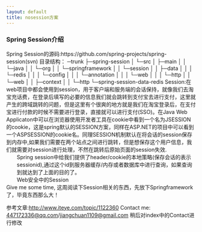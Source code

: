 ```yaml
---
layout: default
title: nosession方案
---
```

<h3>Spring Session介绍</h3>
Spring Session的源码:https://github.com/spring-projects/spring-session(svn)
目录结构：
─trunk
├─spring-session
│  └─src
│      ├─main
│      │  └─java
│      │      └─org
│      │          └─springframework
│      │              └─session
│      │                  ├─data
│      │                  │  └─redis
│      │                  │      └─config
│      │                  │          └─annotation
│      │                  │              └─web
│      │                  │                  └─http
│      │                  └─web
│      │                      ├─context
│      │                      └─http    
└─spring-session-data-redis
Session:在web项目中都会使用到session，用于客户端和服务端的会话保持，就像我们去淘宝充话费，在登录后填写的必要的信息我们就会跳转到支付宝去进行支付，这里就产生的跨域跳转的问题，但是这里有个很爽的地方就是我们在淘宝登录后，在支付宝进行付款的时候不需要进行登录，直接就可以进行支付(SSO)。在Java Web Applicaton中可以在浏览器使用开发者工具在cookie中看到一个名为JSESSION的cookie，这是spring默认的SESSION方案，同样在ASP.NET的项目中可以看到一个ASPSESSION的cookie名。同理SESSION机制默认在将会话的session保存到内存中,如果我们需要在两个站点之间进行跳转，但是想保存这个用户信息，我们就需要对session进行处理，不然在跳转后原始页面的session失效.
<div style="margin-left:2em">Spring session中给我们提供了header/cookie的本地策略(保存会话的表示sessionid),通过这个id到服务器缓存/内存或者数据库中进行查询，如果查询到就达到了上面的目的了。</div>
<div style="margin-left:2em">Web安全中的Session</div>
Give me some time, 这周阅读下Session相关的东西，先放下Springframework了，毕竟东西那么大！

参考文章:http://www.iteye.com/topic/1122360
Contact me: 447172336@qq.com/jiangchuan1109@gmail.com  稍后对index中的Contact进行修改
